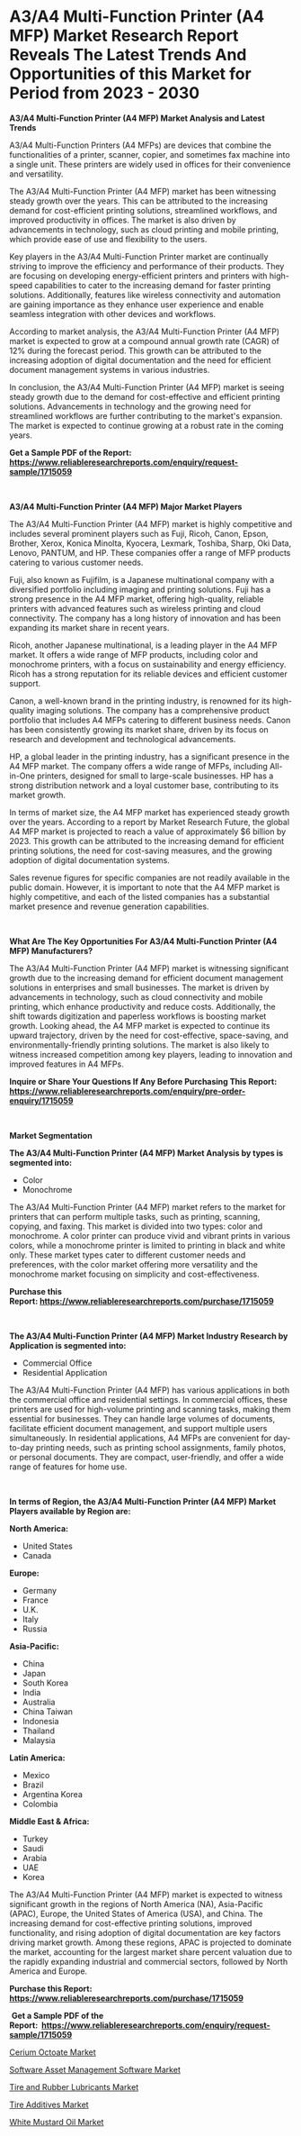 <p><h1>A3/A4 Multi-Function Printer (A4 MFP) Market Research Report Reveals The Latest Trends And Opportunities of this Market for Period from 2023 - 2030</h1></p><p><strong>A3/A4 Multi-Function Printer (A4 MFP) Market Analysis and Latest Trends</strong></p>
<p><p>A3/A4 Multi-Function Printers (A4 MFPs) are devices that combine the functionalities of a printer, scanner, copier, and sometimes fax machine into a single unit. These printers are widely used in offices for their convenience and versatility.</p><p>The A3/A4 Multi-Function Printer (A4 MFP) market has been witnessing steady growth over the years. This can be attributed to the increasing demand for cost-efficient printing solutions, streamlined workflows, and improved productivity in offices. The market is also driven by advancements in technology, such as cloud printing and mobile printing, which provide ease of use and flexibility to the users.</p><p>Key players in the A3/A4 Multi-Function Printer market are continually striving to improve the efficiency and performance of their products. They are focusing on developing energy-efficient printers and printers with high-speed capabilities to cater to the increasing demand for faster printing solutions. Additionally, features like wireless connectivity and automation are gaining importance as they enhance user experience and enable seamless integration with other devices and workflows.</p><p>According to market analysis, the A3/A4 Multi-Function Printer (A4 MFP) market is expected to grow at a compound annual growth rate (CAGR) of 12% during the forecast period. This growth can be attributed to the increasing adoption of digital documentation and the need for efficient document management systems in various industries.</p><p>In conclusion, the A3/A4 Multi-Function Printer (A4 MFP) market is seeing steady growth due to the demand for cost-effective and efficient printing solutions. Advancements in technology and the growing need for streamlined workflows are further contributing to the market's expansion. The market is expected to continue growing at a robust rate in the coming years.</p></p>
<p><strong>Get a Sample PDF of the Report:&nbsp; <a href="https://www.reliableresearchreports.com/enquiry/request-sample/1715059">https://www.reliableresearchreports.com/enquiry/request-sample/1715059</a></strong></p>
<p>&nbsp;</p>
<p><strong>A3/A4 Multi-Function Printer (A4 MFP) Major Market Players</strong></p>
<p><p>The A3/A4 Multi-Function Printer (A4 MFP) market is highly competitive and includes several prominent players such as Fuji, Ricoh, Canon, Epson, Brother, Xerox, Konica Minolta, Kyocera, Lexmark, Toshiba, Sharp, Oki Data, Lenovo, PANTUM, and HP. These companies offer a range of MFP products catering to various customer needs.</p><p>Fuji, also known as Fujifilm, is a Japanese multinational company with a diversified portfolio including imaging and printing solutions. Fuji has a strong presence in the A4 MFP market, offering high-quality, reliable printers with advanced features such as wireless printing and cloud connectivity. The company has a long history of innovation and has been expanding its market share in recent years.</p><p>Ricoh, another Japanese multinational, is a leading player in the A4 MFP market. It offers a wide range of MFP products, including color and monochrome printers, with a focus on sustainability and energy efficiency. Ricoh has a strong reputation for its reliable devices and efficient customer support.</p><p>Canon, a well-known brand in the printing industry, is renowned for its high-quality imaging solutions. The company has a comprehensive product portfolio that includes A4 MFPs catering to different business needs. Canon has been consistently growing its market share, driven by its focus on research and development and technological advancements.</p><p>HP, a global leader in the printing industry, has a significant presence in the A4 MFP market. The company offers a wide range of MFPs, including All-in-One printers, designed for small to large-scale businesses. HP has a strong distribution network and a loyal customer base, contributing to its market growth.</p><p>In terms of market size, the A4 MFP market has experienced steady growth over the years. According to a report by Market Research Future, the global A4 MFP market is projected to reach a value of approximately $6 billion by 2023. This growth can be attributed to the increasing demand for efficient printing solutions, the need for cost-saving measures, and the growing adoption of digital documentation systems.</p><p>Sales revenue figures for specific companies are not readily available in the public domain. However, it is important to note that the A4 MFP market is highly competitive, and each of the listed companies has a substantial market presence and revenue generation capabilities.</p></p>
<p>&nbsp;</p>
<p><strong>What Are The Key Opportunities For A3/A4 Multi-Function Printer (A4 MFP) Manufacturers?</strong></p>
<p><p>The A3/A4 Multi-Function Printer (A4 MFP) market is witnessing significant growth due to the increasing demand for efficient document management solutions in enterprises and small businesses. The market is driven by advancements in technology, such as cloud connectivity and mobile printing, which enhance productivity and reduce costs. Additionally, the shift towards digitization and paperless workflows is boosting market growth. Looking ahead, the A4 MFP market is expected to continue its upward trajectory, driven by the need for cost-effective, space-saving, and environmentally-friendly printing solutions. The market is also likely to witness increased competition among key players, leading to innovation and improved features in A4 MFPs.</p></p>
<p><strong>Inquire or Share Your Questions If Any Before Purchasing This Report: <a href="https://www.reliableresearchreports.com/enquiry/pre-order-enquiry/1715059">https://www.reliableresearchreports.com/enquiry/pre-order-enquiry/1715059</a></strong></p>
<p>&nbsp;</p>
<p><strong>Market Segmentation</strong></p>
<p><strong>The A3/A4 Multi-Function Printer (A4 MFP) Market Analysis by types is segmented into:</strong></p>
<p><ul><li>Color</li><li>Monochrome</li></ul></p>
<p><p>The A3/A4 Multi-Function Printer (A4 MFP) market refers to the market for printers that can perform multiple tasks, such as printing, scanning, copying, and faxing. This market is divided into two types: color and monochrome. A color printer can produce vivid and vibrant prints in various colors, while a monochrome printer is limited to printing in black and white only. These market types cater to different customer needs and preferences, with the color market offering more versatility and the monochrome market focusing on simplicity and cost-effectiveness.</p></p>
<p><strong>Purchase this Report:&nbsp;<a href="https://www.reliableresearchreports.com/purchase/1715059">https://www.reliableresearchreports.com/purchase/1715059</a></strong></p>
<p>&nbsp;</p>
<p><strong>The A3/A4 Multi-Function Printer (A4 MFP) Market Industry Research by Application is segmented into:</strong></p>
<p><ul><li>Commercial Office</li><li>Residential Application</li></ul></p>
<p><p>The A3/A4 Multi-Function Printer (A4 MFP) has various applications in both the commercial office and residential settings. In commercial offices, these printers are used for high-volume printing and scanning tasks, making them essential for businesses. They can handle large volumes of documents, facilitate efficient document management, and support multiple users simultaneously. In residential applications, A4 MFPs are convenient for day-to-day printing needs, such as printing school assignments, family photos, or personal documents. They are compact, user-friendly, and offer a wide range of features for home use.</p></p>
<p>&nbsp;</p>
<p><strong>In terms of Region, the A3/A4 Multi-Function Printer (A4 MFP) Market Players available by Region are:</strong></p>
<p>
    <p> <strong> North America: </strong>
        <ul>
            <li>United States</li>
            <li>Canada</li>
        </ul>
        </p> 
    <p> <strong> Europe: </strong>
        <ul>
            <li>Germany</li>
            <li>France</li>
            <li>U.K.</li>
            <li>Italy</li>
            <li>Russia</li>
        </ul>
        </p> 
    <p> <strong> Asia-Pacific: </strong>
        <ul>
            <li>China</li>
            <li>Japan</li>
            <li>South Korea</li>
            <li>India</li>
            <li>Australia</li>
            <li>China Taiwan</li>
            <li>Indonesia</li>
            <li>Thailand</li>
            <li>Malaysia</li>
        </ul>
        </p> 
    <p> <strong> Latin America: </strong>
        <ul>
            <li>Mexico</li>
            <li>Brazil</li>
            <li>Argentina Korea</li>
            <li>Colombia</li>
        </ul>
        </p> 
    <p> <strong> Middle East & Africa: </strong>
        <ul>
            <li>Turkey</li>
            <li>Saudi</li>
            <li>Arabia</li>
            <li>UAE</li>
            <li>Korea</li>
        </ul>
    </p>
    </p>
<p><p>The A3/A4 Multi-Function Printer (A4 MFP) market is expected to witness significant growth in the regions of North America (NA), Asia-Pacific (APAC), Europe, the United States of America (USA), and China. The increasing demand for cost-effective printing solutions, improved functionality, and rising adoption of digital documentation are key factors driving market growth. Among these regions, APAC is projected to dominate the market, accounting for the largest market share percent valuation due to the rapidly expanding industrial and commercial sectors, followed by North America and Europe.</p></p>
<p><strong>Purchase this Report: <a href="https://www.reliableresearchreports.com/purchase/1715059">https://www.reliableresearchreports.com/purchase/1715059</a></strong></p>
<p>&nbsp;<strong>Get a Sample PDF of the Report:&nbsp;&nbsp;<a href="https://www.reliableresearchreports.com/enquiry/request-sample/1715059">https://www.reliableresearchreports.com/enquiry/request-sample/1715059</a></strong></p>
<p><strong></strong></p>
<p><p><a href="https://www.linkedin.com/pulse/cerium-octoate-market-research-report-provides-thorough-yikff/">Cerium Octoate Market</a></p><p><a href="https://github.com/ChiragRp1/Market-Research-Report-List-1/blob/main/software-asset-management-software-market.md">Software Asset Management Software Market</a></p><p><a href="https://medium.com/@jaylonlesch/tire-and-rubber-lubricants-market-size-market-outlook-and-market-forecast-2023-to-2030-b62490f1e2a2">Tire and Rubber Lubricants Market</a></p><p><a href="https://medium.com/@janrussell6445/tire-additives-nbsp-market-focuses-on-market-share-size-and-projected-forecast-till-2030-e991b2b5fc8c">Tire Additives Market</a></p><p><a href="https://www.linkedin.com/pulse/white-mustard-oil-market-size-growth-forecast-from-2023-2030-1zvhf/">White Mustard Oil Market</a></p></p>